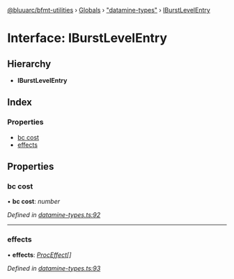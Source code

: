 [@bluuarc/bfmt-utilities](../README.md) › [Globals](../globals.md) › ["datamine-types"](../modules/_datamine_types_.md) › [IBurstLevelEntry](_datamine_types_.iburstlevelentry.md)

# Interface: IBurstLevelEntry

## Hierarchy

* **IBurstLevelEntry**

## Index

### Properties

* [bc cost](_datamine_types_.iburstlevelentry.md#bc-cost)
* [effects](_datamine_types_.iburstlevelentry.md#effects)

## Properties

###  bc cost

• **bc cost**: *number*

*Defined in [datamine-types.ts:92](https://github.com/BluuArc/bfmt-utilities/blob/10ddcf7/src/datamine-types.ts#L92)*

___

###  effects

• **effects**: *[ProcEffect](../modules/_datamine_types_.md#proceffect)[]*

*Defined in [datamine-types.ts:93](https://github.com/BluuArc/bfmt-utilities/blob/10ddcf7/src/datamine-types.ts#L93)*
